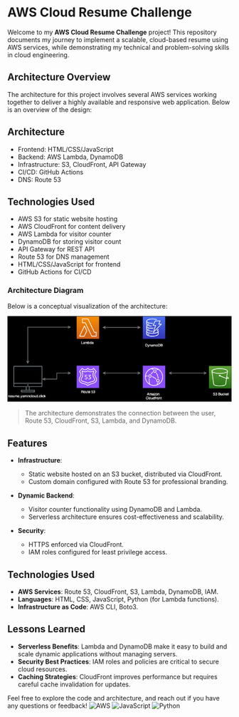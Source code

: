 # AWS Cloud Resume Challenge

Welcome to my **AWS Cloud Resume Challenge** project! This repository documents my journey to implement a scalable, cloud-based resume using AWS services, while demonstrating my technical and problem-solving skills in cloud engineering.

## **Architecture Overview**

The architecture for this project involves several AWS services working together to deliver a highly available and responsive web application. Below is an overview of the design:

## Architecture
- Frontend: HTML/CSS/JavaScript
- Backend: AWS Lambda, DynamoDB
- Infrastructure: S3, CloudFront, API Gateway
- CI/CD: GitHub Actions
- DNS: Route 53

## Technologies Used
- AWS S3 for static website hosting
- AWS CloudFront for content delivery
- AWS Lambda for visitor counter
- DynamoDB for storing visitor count
- API Gateway for REST API
- Route 53 for DNS management
- HTML/CSS/JavaScript for frontend
- GitHub Actions for CI/CD


### **Architecture Diagram**

Below is a conceptual visualization of the architecture:

![AWS Cloud Resume Architecture](<Cloud resume.drawio.png>)

> The architecture demonstrates the connection between the user, Route 53, CloudFront, S3, Lambda, and DynamoDB.

## **Features**

- **Infrastructure**:
  - Static website hosted on an S3 bucket, distributed via CloudFront.
  - Custom domain configured with Route 53 for professional branding.
  
- **Dynamic Backend**:
  - Visitor counter functionality using DynamoDB and Lambda.
  - Serverless architecture ensures cost-effectiveness and scalability.

- **Security**:
  - HTTPS enforced via CloudFront.
  - IAM roles configured for least privilege access.

## **Technologies Used**

- **AWS Services**: Route 53, CloudFront, S3, Lambda, DynamoDB, IAM.
- **Languages**: HTML, CSS, JavaScript, Python (for Lambda functions).
- **Infrastructure as Code**: AWS CLI, Boto3.

## **Lessons Learned**

- **Serverless Benefits**: Lambda and DynamoDB make it easy to build and scale dynamic applications without managing servers.
- **Security Best Practices**: IAM roles and policies are critical to secure cloud resources.
- **Caching Strategies**: CloudFront improves performance but requires careful cache invalidation for updates.

Feel free to explore the code and architecture, and reach out if you have any questions or feedback!
![AWS](https://img.shields.io/badge/AWS-%23FF9900.svg?style=for-the-badge&logo=amazon-aws&logoColor=white)
![JavaScript](https://img.shields.io/badge/javascript-%23323330.svg?style=for-the-badge&logo=javascript&logoColor=%23F7DF1E)
![Python](https://img.shields.io/badge/python-3670A0?style=for-the-badge&logo=python&logoColor=ffdd54)
